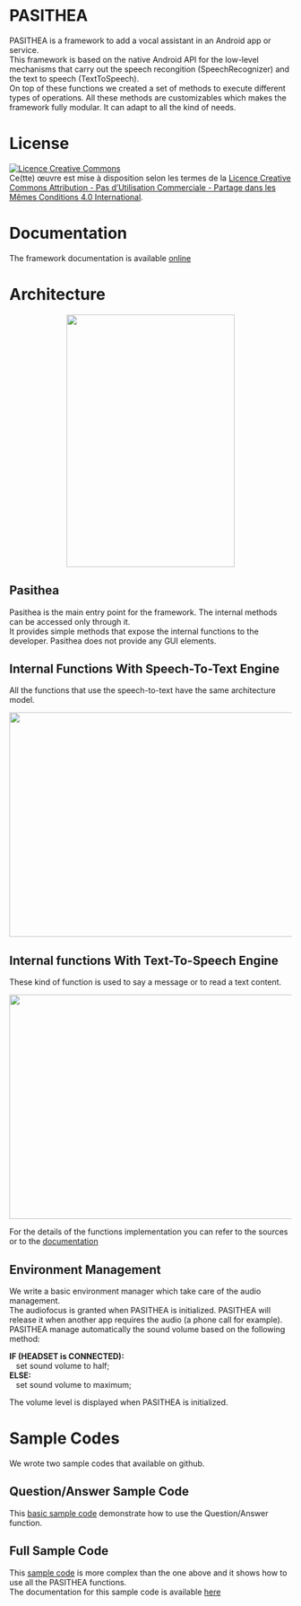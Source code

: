# PASITHEA
PASITHEA is a framework to add a vocal assistant in an Android app or service.\
This framework is based on the native Android API for the low-level mechanisms that carry out the speech recongition (SpeechRecognizer) and the text to speech (TextToSpeech).\
On top of these functions we created a set of methods to execute different types of operations. All these methods are customizables which makes the framework fully modular. It can adapt to all the kind of needs.

# License
<a rel="license" href="http://creativecommons.org/licenses/by-nc-sa/4.0/"><img alt="Licence Creative Commons" style="border-width:0" src="https://i.creativecommons.org/l/by-nc-sa/4.0/88x31.png" /></a><br />Ce(tte) œuvre est mise à disposition selon les termes de la <a rel="license" href="http://creativecommons.org/licenses/by-nc-sa/4.0/">Licence Creative Commons Attribution - Pas d’Utilisation Commerciale - Partage dans les Mêmes Conditions 4.0 International</a>.

# Documentation
The framework documentation is available [online](http://logicielpasithea.fr/Pasithea/framework/documentation/)

# Architecture
<p align="center">
  <img width="300" height="450" src="http://logicielpasithea.fr/img/Pasithea_architecture.png">
</p>

## Pasithea
Pasithea is the main entry point for the framework. The internal methods can be accessed only through it.\
It provides simple methods that expose the internal functions to the developer. Pasithea does not provide any GUI elements.

## Internal Functions With Speech-To-Text Engine
All the functions that use the speech-to-text have the same architecture model.
<p align="center">
  <img width="800" height="400" src="http://logicielpasithea.fr/img/STT_architecture.png">
</p>

## Internal functions With Text-To-Speech Engine
These kind of function is used to say a message or to read a text content.
<p align="center">
  <img width="800" height="400" src="http://logicielpasithea.fr/img/TTS_architecture.png">
</p>

For the details of the functions implementation you can refer to the sources or to the [documentation](http://logicielpasithea.fr/Pasithea/framework/documentation/)

## Environment Management
We write a basic environment manager which take care of the audio management.\
The audiofocus is granted when PASITHEA is initialized. PASITHEA will release it when another app requires the audio (a phone call for example).\
PASITHEA manage automatically the sound volume based on the following method:

<b>IF (HEADSET is CONNECTED):</b>\
&nbsp;&nbsp;&nbsp;set sound volume to half;\
<b>ELSE:</b>\
&nbsp;&nbsp;&nbsp;set sound volume to maximum;

The volume level is displayed when PASITHEA is initialized.  

# Sample Codes
We wrote two sample codes that available on github.

## Question/Answer Sample Code
This [basic sample code](https://github.com/PasitheaSoftware/QuestionAnswer-Demo) demonstrate how to use the Question/Answer function. 

## Full Sample Code
This [sample code](https://github.com/PasitheaSoftware/PASITHEA_FULL_SAMPLE_CODE) is more complex than the one above and it shows how to use all the PASITHEA functions.\
The documentation for this sample code is available [here](http://logicielpasithea.fr/Pasithea/SampleCode/documentation/)





